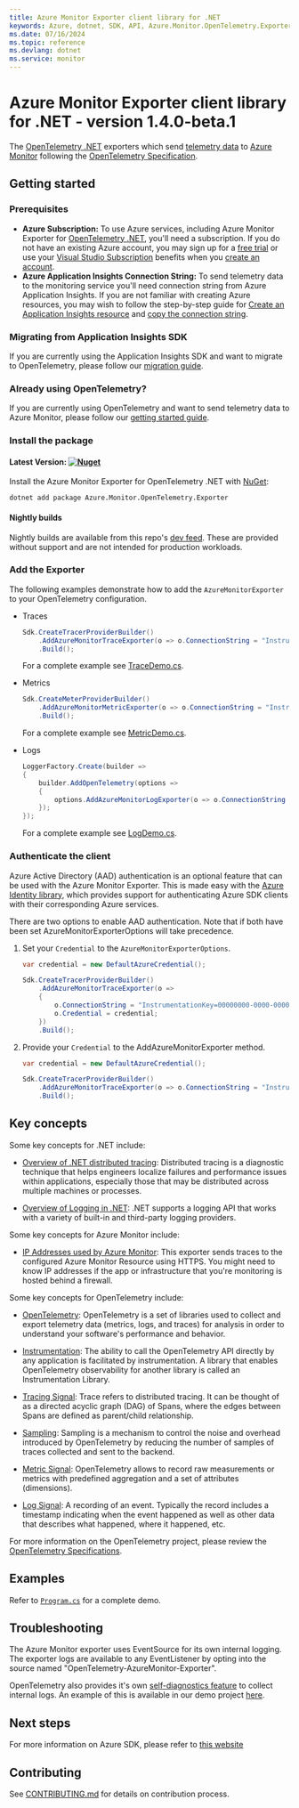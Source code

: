 ```yaml
---
title: Azure Monitor Exporter client library for .NET
keywords: Azure, dotnet, SDK, API, Azure.Monitor.OpenTelemetry.Exporter, monitor
ms.date: 07/16/2024
ms.topic: reference
ms.devlang: dotnet
ms.service: monitor
---
```

# Azure Monitor Exporter client library for .NET - version 1.4.0-beta.1 


The [OpenTelemetry .NET](https://github.com/open-telemetry/opentelemetry-dotnet) exporters which send [telemetry data](/azure/azure-monitor/app/data-model) to [Azure Monitor](/azure/azure-monitor/app/app-insights-overview) following the [OpenTelemetry Specification](https://github.com/open-telemetry/opentelemetry-specification).

## Getting started

### Prerequisites

- **Azure Subscription:**  To use Azure services, including Azure Monitor Exporter for [OpenTelemetry .NET](https://github.com/open-telemetry/opentelemetry-dotnet), you'll need a subscription.  If you do not have an existing Azure account, you may sign up for a [free trial](https://azure.microsoft.com/free/dotnet/) or use your [Visual Studio Subscription](https://visualstudio.microsoft.com/subscriptions/) benefits when you [create an account](https://azure.microsoft.com/account).
- **Azure Application Insights Connection String:** To send telemetry data to the monitoring service you'll need connection string from Azure Application Insights. If you are not familiar with creating Azure resources, you may wish to follow the step-by-step guide for [Create an Application Insights resource](/azure/azure-monitor/app/create-new-resource) and [copy the connection string](/azure/azure-monitor/app/sdk-connection-string?tabs=net#find-your-connection-string).

### Migrating from Application Insights SDK

If you are currently using the Application Insights SDK and want to migrate to OpenTelemetry, please follow our [migration guide](https://learn.microsoft.com/azure/azure-monitor/app/opentelemetry-dotnet-migrate?tabs=console). 

### Already using OpenTelemetry?

If you are currently using OpenTelemetry and want to send telemetry data to Azure Monitor, please follow our [getting started guide](https://learn.microsoft.com/azure/azure-monitor/app/opentelemetry-enable?tabs=net).

### Install the package

#### Latest Version: [![Nuget](https://img.shields.io/nuget/vpre/Azure.Monitor.OpenTelemetry.Exporter.svg)](https://www.nuget.org/packages/Azure.Monitor.OpenTelemetry.Exporter/)  

Install the Azure Monitor Exporter for OpenTelemetry .NET with [NuGet](https://www.nuget.org/):
```dotnetcli
dotnet add package Azure.Monitor.OpenTelemetry.Exporter
```

#### Nightly builds

Nightly builds are available from this repo's [dev feed](https://github.com/Azure/azure-sdk-for-net/blob/Azure.Monitor.OpenTelemetry.Exporter_1.4.0-beta.1/CONTRIBUTING.md#nuget-package-dev-feed).
These are provided without support and are not intended for production workloads.

### Add the Exporter

The following examples demonstrate how to add the `AzureMonitorExporter` to your OpenTelemetry configuration.

- Traces
    ```csharp
    Sdk.CreateTracerProviderBuilder()
        .AddAzureMonitorTraceExporter(o => o.ConnectionString = "InstrumentationKey=00000000-0000-0000-0000-000000000000")
        .Build();
    ```

  For a complete example see [TraceDemo.cs](https://github.com/Azure/azure-sdk-for-net/blob/Azure.Monitor.OpenTelemetry.Exporter_1.4.0-beta.1/sdk/monitor/Azure.Monitor.OpenTelemetry.Exporter/tests/Azure.Monitor.OpenTelemetry.Exporter.Demo/Traces/TraceDemo.cs).

- Metrics
    ```csharp
    Sdk.CreateMeterProviderBuilder()
        .AddAzureMonitorMetricExporter(o => o.ConnectionString = "InstrumentationKey=00000000-0000-0000-0000-000000000000")
        .Build();
    ```

  For a complete example see [MetricDemo.cs](https://github.com/Azure/azure-sdk-for-net/blob/Azure.Monitor.OpenTelemetry.Exporter_1.4.0-beta.1/sdk/monitor/Azure.Monitor.OpenTelemetry.Exporter/tests/Azure.Monitor.OpenTelemetry.Exporter.Demo/Metrics/MetricDemo.cs).

- Logs
    ```csharp
    LoggerFactory.Create(builder =>
    {
        builder.AddOpenTelemetry(options =>
        {
            options.AddAzureMonitorLogExporter(o => o.ConnectionString = "InstrumentationKey=00000000-0000-0000-0000-000000000000");
        });
    });
    ```

  For a complete example see [LogDemo.cs](https://github.com/Azure/azure-sdk-for-net/blob/Azure.Monitor.OpenTelemetry.Exporter_1.4.0-beta.1/sdk/monitor/Azure.Monitor.OpenTelemetry.Exporter/tests/Azure.Monitor.OpenTelemetry.Exporter.Demo/Logs/LogDemo.cs).

### Authenticate the client

Azure Active Directory (AAD) authentication is an optional feature that can be used with the Azure Monitor Exporter.
This is made easy with the [Azure Identity library](https://github.com/Azure/azure-sdk-for-net/tree/Azure.Monitor.OpenTelemetry.Exporter_1.4.0-beta.1/sdk/identity/Azure.Identity/README.md), which provides support for authenticating Azure SDK clients with their corresponding Azure services.

There are two options to enable AAD authentication. Note that if both have been set AzureMonitorExporterOptions will take precedence.

1. Set your `Credential` to the `AzureMonitorExporterOptions`.

    ```csharp
    var credential = new DefaultAzureCredential();

    Sdk.CreateTracerProviderBuilder()
        .AddAzureMonitorTraceExporter(o =>
        {
            o.ConnectionString = "InstrumentationKey=00000000-0000-0000-0000-000000000000";
            o.Credential = credential;
        })
        .Build();
    ```

2. Provide your `Credential` to the AddAzureMonitorExporter method.

    ```csharp
    var credential = new DefaultAzureCredential();

    Sdk.CreateTracerProviderBuilder()
        .AddAzureMonitorTraceExporter(o => o.ConnectionString = "InstrumentationKey=00000000-0000-0000-0000-000000000000", credential)
        .Build();
    ```

## Key concepts

Some key concepts for .NET include:

- [Overview of .NET distributed tracing](https://learn.microsoft.com/dotnet/core/diagnostics/distributed-tracing): 
  Distributed tracing is a diagnostic technique that helps engineers localize failures and performance issues within applications, especially those that may be distributed across multiple machines or processes. 

- [Overview of Logging in .NET](https://learn.microsoft.com/dotnet/core/extensions/logging): 
  .NET supports a logging API that works with a variety of built-in and third-party logging providers.

Some key concepts for Azure Monitor include:

- [IP Addresses used by Azure Monitor](/azure/azure-monitor/app/ip-addresses#outgoing-ports):
  This exporter sends traces to the configured Azure Monitor Resource using HTTPS.
  You might need to know IP addresses if the app or infrastructure that you're monitoring is hosted behind a firewall.

Some key concepts for OpenTelemetry include:

- [OpenTelemetry](https://opentelemetry.io/):
  OpenTelemetry is a set of libraries used to collect and export telemetry data
  (metrics, logs, and traces) for analysis in order to understand your software's performance and behavior.

- [Instrumentation](https://github.com/open-telemetry/opentelemetry-specification/blob/master/specification/overview.md#instrumentation-libraries):
  The ability to call the OpenTelemetry API directly by any application is
  facilitated by instrumentation. A library that enables OpenTelemetry observability for another library is called an Instrumentation Library.

- [Tracing Signal](https://github.com/open-telemetry/opentelemetry-specification/blob/main/specification/overview.md#tracing-signal): 
  Trace refers to distributed tracing. It can be thought of as a directed acyclic graph (DAG) of Spans, where the edges between Spans are defined as parent/child relationship.

- [Sampling](https://github.com/open-telemetry/opentelemetry-specification/blob/master/specification/trace/sdk.md#sampling): 
  Sampling is a mechanism to control the noise and overhead introduced by OpenTelemetry by reducing the number of samples of traces collected and sent to the backend.

- [Metric Signal](https://github.com/open-telemetry/opentelemetry-specification/blob/main/specification/overview.md#metric-signal):
  OpenTelemetry allows to record raw measurements or metrics with predefined aggregation and a set of attributes (dimensions).

- [Log Signal](https://github.com/open-telemetry/opentelemetry-specification/blob/main/specification/overview.md#log-signal):
  A recording of an event. Typically the record includes a timestamp indicating when the event happened as well as other data that describes what happened, where it happened, etc.

For more information on the OpenTelemetry project, please review the [OpenTelemetry Specifications](https://github.com/open-telemetry/opentelemetry-specification).

## Examples

Refer to [`Program.cs`](https://github.com/Azure/azure-sdk-for-net/blob/Azure.Monitor.OpenTelemetry.Exporter_1.4.0-beta.1/sdk/monitor/Azure.Monitor.OpenTelemetry.Exporter/tests/Azure.Monitor.OpenTelemetry.Exporter.Demo/Program.cs) for a complete demo.

## Troubleshooting

The Azure Monitor exporter uses EventSource for its own internal logging. The exporter logs are available to any EventListener by opting into the source named "OpenTelemetry-AzureMonitor-Exporter".

OpenTelemetry also provides it's own [self-diagnostics feature](https://github.com/open-telemetry/opentelemetry-dotnet/blob/main/src/OpenTelemetry/README.md#troubleshooting) to collect internal logs.
An example of this is available in our demo project [here](https://github.com/Azure/azure-sdk-for-net/blob/Azure.Monitor.OpenTelemetry.Exporter_1.4.0-beta.1/sdk/monitor/Azure.Monitor.OpenTelemetry.Exporter/tests/Azure.Monitor.OpenTelemetry.Exporter.Demo/OTEL_DIAGNOSTICS.json).

## Next steps

For more information on Azure SDK, please refer to [this website](https://azure.github.io/azure-sdk/)

## Contributing

See [CONTRIBUTING.md](https://github.com/Azure/azure-sdk-for-net/blob/Azure.Monitor.OpenTelemetry.Exporter_1.4.0-beta.1/CONTRIBUTING.md) for details on contribution process.

